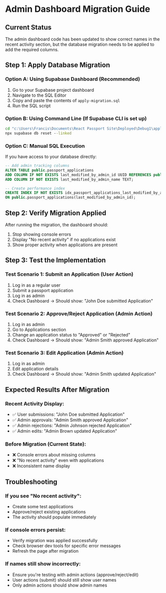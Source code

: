 # Admin Dashboard Migration Guide

## Current Status
The admin dashboard code has been updated to show correct names in the recent activity section, but the database migration needs to be applied to add the required columns.

## Step 1: Apply Database Migration

### Option A: Using Supabase Dashboard (Recommended)
1. Go to your Supabase project dashboard
2. Navigate to the SQL Editor
3. Copy and paste the contents of `apply-migration.sql`
4. Run the SQL script

### Option B: Using Command Line (If Supabase CLI is set up)
```cmd
cd "c:\Users\Francis\Documents\React Passport Site\Deployed\Debug1\applications tab, admin commenting added"
npx supabase db reset --linked
```

### Option C: Manual SQL Execution
If you have access to your database directly:
```sql
-- Add admin tracking columns
ALTER TABLE public.passport_applications 
ADD COLUMN IF NOT EXISTS last_modified_by_admin_id UUID REFERENCES public.profiles(id),
ADD COLUMN IF NOT EXISTS last_modified_by_admin_name TEXT;

-- Create performance index
CREATE INDEX IF NOT EXISTS idx_passport_applications_last_modified_by_admin_id 
ON public.passport_applications(last_modified_by_admin_id);
```

## Step 2: Verify Migration Applied
After running the migration, the dashboard should:
1. Stop showing console errors
2. Display "No recent activity" if no applications exist
3. Show proper activity when applications are present

## Step 3: Test the Implementation

### Test Scenario 1: Submit an Application (User Action)
1. Log in as a regular user
2. Submit a passport application
3. Log in as admin
4. Check Dashboard → Should show: "John Doe submitted Application"

### Test Scenario 2: Approve/Reject Application (Admin Action)
1. Log in as admin
2. Go to Applications section
3. Change an application status to "Approved" or "Rejected"
4. Check Dashboard → Should show: "Admin Smith approved Application"

### Test Scenario 3: Edit Application (Admin Action)
1. Log in as admin
2. Edit application details
3. Check Dashboard → Should show: "Admin Smith updated Application"

## Expected Results After Migration

### Recent Activity Display:
- ✅ User submissions: "John Doe submitted Application"
- ✅ Admin approvals: "Admin Smith approved Application"  
- ✅ Admin rejections: "Admin Johnson rejected Application"
- ✅ Admin edits: "Admin Brown updated Application"

### Before Migration (Current State):
- ❌ Console errors about missing columns
- ❌ "No recent activity" even with applications
- ❌ Inconsistent name display

## Troubleshooting

### If you see "No recent activity":
- Create some test applications
- Approve/reject existing applications
- The activity should populate immediately

### If console errors persist:
- Verify migration was applied successfully
- Check browser dev tools for specific error messages
- Refresh the page after migration

### If names still show incorrectly:
- Ensure you're testing with admin actions (approve/reject/edit)
- User actions (submit) should still show user names
- Only admin actions should show admin names
